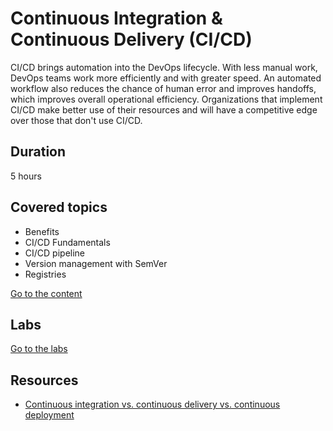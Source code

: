 # Continuous Integration & Continuous Delivery (CI/CD)

CI/CD brings automation into the DevOps lifecycle. With less manual work, DevOps teams work more efficiently and with greater speed. An automated workflow also reduces the chance of human error and improves handoffs, which improves overall operational efficiency. Organizations that implement CI/CD make better use of their resources and will have a competitive edge over those that don't use CI/CD.

## Duration

5 hours

## Covered topics

- Benefits
- CI/CD Fundamentals
- CI/CD pipeline
- Version management with SemVer
- Registries

[Go to the content](content.md)

## Labs

[Go to the labs](labs.md)

## Resources

- [Continuous integration vs. continuous delivery vs. continuous deployment](https://www.atlassian.com/continuous-delivery/principles/continuous-integration-vs-delivery-vs-deployment)
